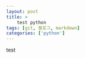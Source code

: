 ```yaml
---
layout: post
title: >
    test python 
tags: [git, 블로그, markdown]
categories: ['python']
---
```

test